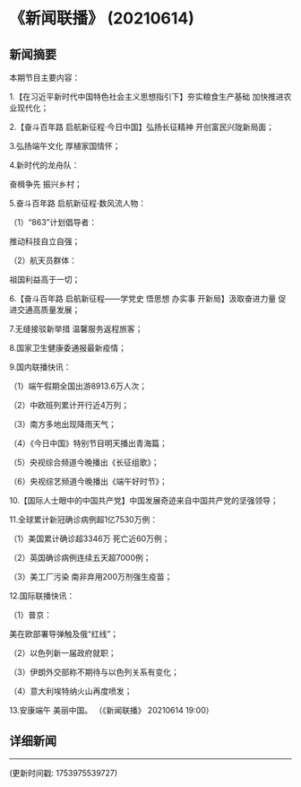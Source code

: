 # 《新闻联播》 (20210614)

## 新闻摘要

本期节目主要内容：


1.【在习近平新时代中国特色社会主义思想指引下】夯实粮食生产基础 加快推进农业现代化；


2.【奋斗百年路 启航新征程·今日中国】弘扬长征精神 开创富民兴陇新局面；


3.弘扬端午文化 厚植家国情怀；


4.新时代的龙舟队：

奋楫争先 振兴乡村；


5.奋斗百年路 启航新征程·数风流人物：


（1）“863”计划倡导者：

推动科技自立自强；


（2）航天员群体：

祖国利益高于一切；


6.【奋斗百年路 启航新征程——学党史 悟思想 办实事 开新局】汲取奋进力量 促进交通高质量发展；


7.无缝接驳新举措 温馨服务返程旅客；


8.国家卫生健康委通报最新疫情；


9.国内联播快讯：


（1）端午假期全国出游8913.6万人次；


（2）中欧班列累计开行近4万列；


（3）南方多地出现降雨天气；


（4）《今日中国》特别节目明天播出青海篇；


（5）央视综合频道今晚播出《长征组歌》；


（6）央视综艺频道今晚播出《端午好时节》；


10.【国际人士眼中的中国共产党】中国发展奇迹来自中国共产党的坚强领导；


11.全球累计新冠确诊病例超1亿7530万例：


（1）美国累计确诊超3346万 死亡近60万例；


（2）英国确诊病例连续五天超7000例；


（3）美工厂污染 南非弃用200万剂强生疫苗；


12.国际联播快讯：


（1）普京：

美在欧部署导弹触及俄“红线”；


（2）以色列新一届政府就职；


（3）伊朗外交部称不期待与以色列关系有变化；


（4）意大利埃特纳火山再度喷发；


13.安康端午 美丽中国。
（《新闻联播》 20210614 19:00）

## 详细新闻

---

(更新时间戳: 1753975539727)


